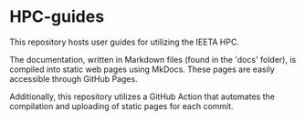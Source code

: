 # HPC-guides

This repository hosts user guides for utilizing the IEETA HPC.

The documentation, written in Markdown files (found in the 'docs' folder), is compiled into static web pages using MkDocs. These pages are easily accessible through GitHub Pages.

Additionally, this repository utilizes a GitHub Action that automates the compilation and uploading of static pages for each commit.
